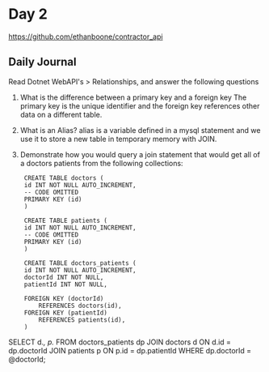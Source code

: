 # Day 2 
https://github.com/ethanboone/contractor_api
## Daily Journal
Read Dotnet WebAPI's > Relationships, and answer the following questions
1. What is the difference between a primary key and a foreign key
The primary key is the unique identifier and the foreign key references other data on a different table.
2. What is an Alias?
alias is a variable defined in a mysql statement and we use it to store a new table in temporary memory with JOIN.
3. Demonstrate how you would query a join statement that would get all of a doctors patients from the following collections:

        CREATE TABLE doctors (
        id INT NOT NULL AUTO_INCREMENT,
        -- CODE OMITTED
        PRIMARY KEY (id)
        )

        CREATE TABLE patients (
        id INT NOT NULL AUTO_INCREMENT,
        -- CODE OMITTED
        PRIMARY KEY (id)
        )

        CREATE TABLE doctors_patients (
        id INT NOT NULL AUTO_INCREMENT,
        doctorId INT NOT NULL,
        patientId INT NOT NULL,

        FOREIGN KEY (doctorId)
            REFERENCES doctors(id),
        FOREIGN KEY (patientId)
            REFERENCES patients(id),
        )

SELECT
    d.*,
    p.*
FROM 
doctors_patients dp
JOIN doctors d ON d.id = dp.doctorId
JOIN patients p ON p.id = dp.patientId
WHERE 
dp.doctorId = @doctorId;